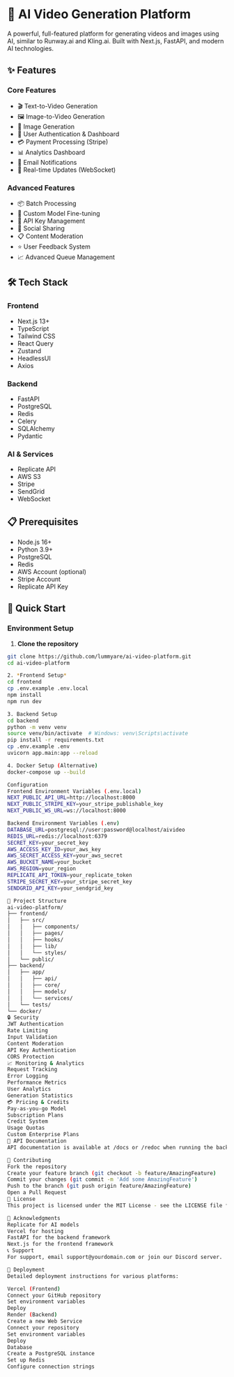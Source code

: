 # 🎥 AI Video Generation Platform

A powerful, full-featured platform for generating videos and images using AI, similar to Runway.ai and Kling.ai. Built with Next.js, FastAPI, and modern AI technologies.

## ✨ Features

### Core Features
- 🎬 Text-to-Video Generation
- 🖼️ Image-to-Video Generation
- 🎨 Image Generation
- 👤 User Authentication & Dashboard
- 💳 Payment Processing (Stripe)
- 📊 Analytics Dashboard
- 📧 Email Notifications
- 🔄 Real-time Updates (WebSocket)

### Advanced Features
- 📦 Batch Processing
- 🎯 Custom Model Fine-tuning
- 🔑 API Key Management
- 📱 Social Sharing
- 📋 Content Moderation
- ⭐ User Feedback System
- 📈 Advanced Queue Management

## 🛠️ Tech Stack

### Frontend
- Next.js 13+
- TypeScript
- Tailwind CSS
- React Query
- Zustand
- HeadlessUI
- Axios

### Backend
- FastAPI
- PostgreSQL
- Redis
- Celery
- SQLAlchemy
- Pydantic

### AI & Services
- Replicate API
- AWS S3
- Stripe
- SendGrid
- WebSocket

## 📋 Prerequisites

- Node.js 16+
- Python 3.9+
- PostgreSQL
- Redis
- AWS Account (optional)
- Stripe Account
- Replicate API Key

## 🚀 Quick Start

### Environment Setup

1. **Clone the repository**
```bash
git clone https://github.com/lummyare/ai-video-platform.git
cd ai-video-platform

2. *Frontend Setup*
cd frontend
cp .env.example .env.local
npm install
npm run dev

3. Backend Setup
cd backend
python -m venv venv
source venv/bin/activate  # Windows: venv\Scripts\activate
pip install -r requirements.txt
cp .env.example .env
uvicorn app.main:app --reload

4. Docker Setup (Alternative)
docker-compose up --build

Configuration
Frontend Environment Variables (.env.local)
NEXT_PUBLIC_API_URL=http://localhost:8000
NEXT_PUBLIC_STRIPE_KEY=your_stripe_publishable_key
NEXT_PUBLIC_WS_URL=ws://localhost:8000

Backend Environment Variables (.env)
DATABASE_URL=postgresql://user:password@localhost/aivideo
REDIS_URL=redis://localhost:6379
SECRET_KEY=your_secret_key
AWS_ACCESS_KEY_ID=your_aws_key
AWS_SECRET_ACCESS_KEY=your_aws_secret
AWS_BUCKET_NAME=your_bucket
AWS_REGION=your_region
REPLICATE_API_TOKEN=your_replicate_token
STRIPE_SECRET_KEY=your_stripe_secret_key
SENDGRID_API_KEY=your_sendgrid_key

📁 Project Structure
ai-video-platform/
├── frontend/
│   ├── src/
│   │   ├── components/
│   │   ├── pages/
│   │   ├── hooks/
│   │   ├── lib/
│   │   └── styles/
│   └── public/
├── backend/
│   ├── app/
│   │   ├── api/
│   │   ├── core/
│   │   ├── models/
│   │   └── services/
│   └── tests/
└── docker/
🔒 Security
JWT Authentication
Rate Limiting
Input Validation
Content Moderation
API Key Authentication
CORS Protection
📈 Monitoring & Analytics
Request Tracking
Error Logging
Performance Metrics
User Analytics
Generation Statistics
💳 Pricing & Credits
Pay-as-you-go Model
Subscription Plans
Credit System
Usage Quotas
Custom Enterprise Plans
🌟 API Documentation
API documentation is available at /docs or /redoc when running the backend server.

🤝 Contributing
Fork the repository
Create your feature branch (git checkout -b feature/AmazingFeature)
Commit your changes (git commit -m 'Add some AmazingFeature')
Push to the branch (git push origin feature/AmazingFeature)
Open a Pull Request
📝 License
This project is licensed under the MIT License - see the LICENSE file for details.

🙏 Acknowledgments
Replicate for AI models
Vercel for hosting
FastAPI for the backend framework
Next.js for the frontend framework
📞 Support
For support, email support@yourdomain.com or join our Discord server.

🚀 Deployment
Detailed deployment instructions for various platforms:

Vercel (Frontend)
Connect your GitHub repository
Set environment variables
Deploy
Render (Backend)
Create a new Web Service
Connect your repository
Set environment variables
Deploy
Database
Create a PostgreSQL instance
Set up Redis
Configure connection strings

